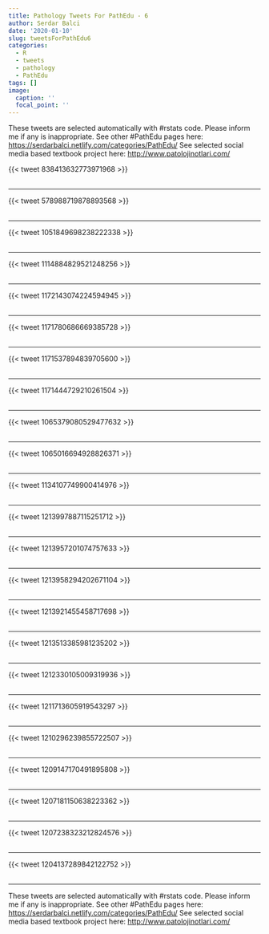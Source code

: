 ```yaml
---
title: Pathology Tweets For PathEdu - 6
author: Serdar Balci
date: '2020-01-10'
slug: tweetsForPathEdu6
categories:
  - R
  - tweets
  - pathology
  - PathEdu
tags: []
image:
  caption: ''
  focal_point: ''
---
```



These tweets are selected automatically with #rstats code. Please inform me if any is inappropriate.
See other #PathEdu pages here: https://serdarbalci.netlify.com/categories/PathEdu/ 
See selected social media based textbook project here: http://www.patolojinotlari.com/

{{< tweet 838413632773971968 >}}
<br>
<br>
<hr>
{{< tweet 578988719878893568 >}}
<br>
<br>
<hr>
{{< tweet 1051849698238222338 >}}
<br>
<br>
<hr>
{{< tweet 1114884829521248256 >}}
<br>
<br>
<hr>
{{< tweet 1172143074224594945 >}}
<br>
<br>
<hr>
{{< tweet 1171780686669385728 >}}
<br>
<br>
<hr>
{{< tweet 1171537894839705600 >}}
<br>
<br>
<hr>
{{< tweet 1171444729210261504 >}}
<br>
<br>
<hr>
{{< tweet 1065379080529477632 >}}
<br>
<br>
<hr>
{{< tweet 1065016694928826371 >}}
<br>
<br>
<hr>
{{< tweet 1134107749900414976 >}}
<br>
<br>
<hr>
{{< tweet 1213997887115251712 >}}
<br>
<br>
<hr>
{{< tweet 1213957201074757633 >}}
<br>
<br>
<hr>
{{< tweet 1213958294202671104 >}}
<br>
<br>
<hr>
{{< tweet 1213921455458717698 >}}
<br>
<br>
<hr>
{{< tweet 1213513385981235202 >}}
<br>
<br>
<hr>
{{< tweet 1212330105009319936 >}}
<br>
<br>
<hr>
{{< tweet 1211713605919543297 >}}
<br>
<br>
<hr>
{{< tweet 1210296239855722507 >}}
<br>
<br>
<hr>
{{< tweet 1209147170491895808 >}}
<br>
<br>
<hr>
{{< tweet 1207181150638223362 >}}
<br>
<br>
<hr>
{{< tweet 1207238323212824576 >}}
<br>
<br>
<hr>
{{< tweet 1204137289842122752 >}}
<br>
<br>
<hr>


These tweets are selected automatically with #rstats code. Please inform me if any is inappropriate.
See other #PathEdu pages here: https://serdarbalci.netlify.com/categories/PathEdu/ 
See selected social media based textbook project here: http://www.patolojinotlari.com/
